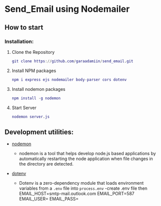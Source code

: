 # Send_Email using Nodemailer

## How to start

### Installation:

1. Clone the Repository
   ```g
   git clone https://github.com/garaadamiin/send_email.git
   ```
2. Install NPM packages
   ```g
   npm i express ejs nodemailer body-parser cors dotenv
   ```
3. Install nodemon packages
   ```g
   npm install -g nodemon
   ```
4. Start Server
   ```g
   nodemon server.js
   ```

## Development utilities:

- [nodemon](https://www.npmjs.com/package/nodemon)
  - nodemon is a tool that helps develop node.js based applications by automatically restarting the node application when file changes in the directory are detected.
- [dotenv](https://www.npmjs.com/package/dotenv)

  - Dotenv is a zero-dependency module that loads environment variables from a `.env` file into `process.env`
    -create .env file then
    EMAIL_HOST=smtp-mail.outlook.com
    EMAIL_PORT=587
    EMAIL_USER=
    EMAIL_PASS=
